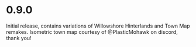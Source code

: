 # 0.9.0

Initial release, contains variations of Willowshore Hinterlands and Town Map remakes. Isometric town map courtesy of @PlasticMohawk on discord, thank you!